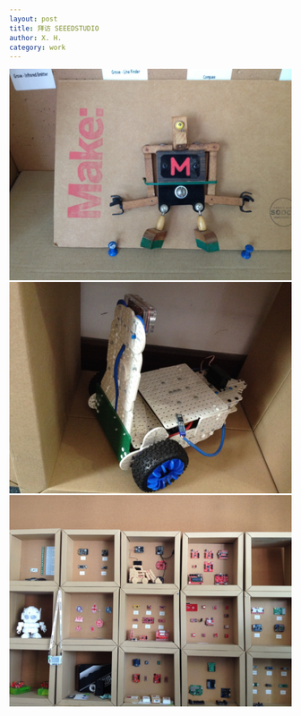 ```yaml
---
layout: post
title: 拜访 SEEEDSTUDIO
author: X. H.
category: work
---
```


![](/images/extra/seeed-01.jpg)
![](/images/extra/seeed-02.jpg)
![](/images/extra/seeed-03.jpg)

